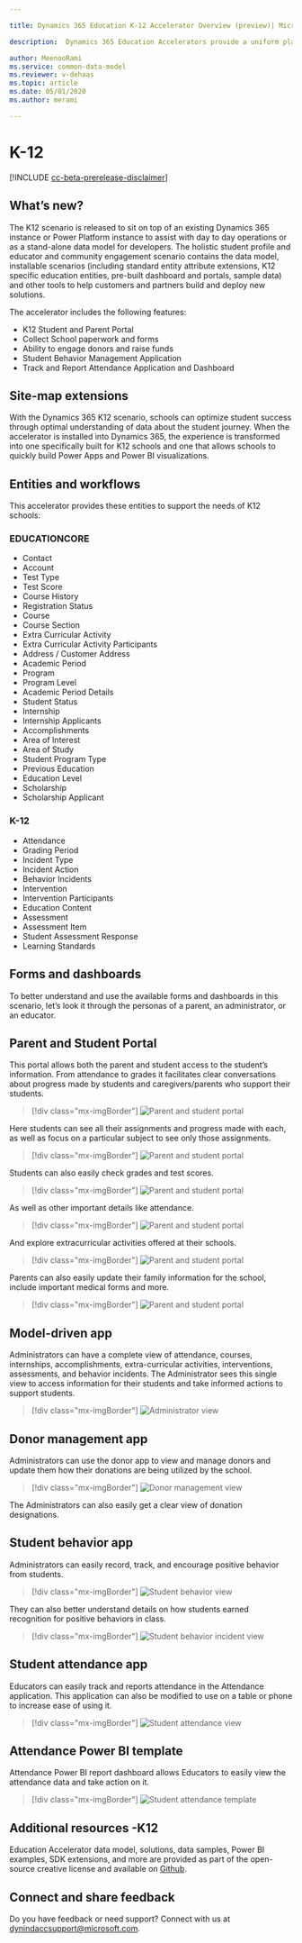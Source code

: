 ```yaml
---

title: Dynamics 365 Education K-12 Accelerator Overview (preview)| Microsoft Docs

description:  Dynamics 365 Education Accelerators provide a uniform platform for those who wish to connect, embed, or extend the Dynamics 365 platform and Power Platform.

author: MeenooRami
ms.service: common-data-model
ms.reviewer: v-dehaas
ms.topic: article
ms.date: 05/01/2020
ms.author: merami

---
```


# K-12

[!INCLUDE [cc-beta-prerelease-disclaimer](../includes/cc-beta-prerelease-disclaimer.md)]

## What’s new?

The K12 scenario is released to sit on top of an existing Dynamics 365 instance or Power Platform instance to assist with day to day operations or as a stand-alone data model for developers. The holistic student profile and educator and community engagement scenario contains the data model, installable scenarios (including standard entity attribute extensions, K12 specific education entities, pre-built dashboard and portals, sample data) and other tools to help customers and partners build and deploy new solutions.

The accelerator includes the following features:

- K12 Student and Parent Portal
- Collect School paperwork and forms
- Ability to engage donors and raise funds
- Student Behavior Management Application
- Track and Report Attendance Application and Dashboard

## Site-map extensions

With the Dynamics 365 K12 scenario, schools can optimize student success through optimal understanding of data about the student journey. When the accelerator is installed into Dynamics 365, the experience is transformed into one specifically built for K12 schools and one that allows schools to quickly build Power Apps and Power BI visualizations.

## Entities and workflows

This accelerator provides these entities to support the needs of K12 schools:

### EDUCATIONCORE

- Contact
- Account
- Test Type
- Test Score
- Course History
- Registration Status
- Course
- Course Section
- Extra Curricular Activity
- Extra Curricular Activity Participants
- Address / Customer Address
- Academic Period
- Program 
- Program Level
- Academic Period Details
- Student Status
- Internship
- Internship Applicants
- Accomplishments
- Area of Interest
- Area of Study
- Student Program Type
- Previous Education
- Education Level
- Scholarship
- Scholarship Applicant

### K-12

- Attendance
- Grading Period
- Incident Type
- Incident Action
- Behavior Incidents
- Intervention
- Intervention Participants
- Education Content
- Assessment
- Assessment Item
- Student Assessment Response
- Learning Standards

## Forms and dashboards

To better understand and use the available forms and dashboards in this scenario, let’s look it through the personas of a parent, an administrator, or an educator.

## Parent and Student Portal

This portal allows both the parent and student access to the student’s information. From attendance to grades it facilitates clear conversations about progress made by students and caregivers/parents who support their students.

> [!div class="mx-imgBorder"]
> ![Parent and student portal](media/parent-student-portal-1.png "Parent and student portal")

Here students can see all their assignments and progress made with each, as well as focus on a particular subject to see only those assignments.

> [!div class="mx-imgBorder"]
> ![Parent and student portal](media/parent-student-portal-2.png "Parent and student portal")

Students can also easily check grades and test scores.

> [!div class="mx-imgBorder"]
> ![Parent and student portal](media/parent-student-portal-3.png "Parent and student portal")

As well as other important details like attendance.

> [!div class="mx-imgBorder"]
> ![Parent and student portal](media/parent-student-portal-4.png "Parent and student portal")

And explore extracurricular activities offered at their schools.

> [!div class="mx-imgBorder"]
> ![Parent and student portal](media/parent-student-portal-5.png "Parent and student portal")

Parents can also easily update their family information for the school, include important medical forms and more.

> [!div class="mx-imgBorder"]
> ![Parent and student portal](media/parent-student-portal-6.png "Parent and student portal")

## Model-driven app

Administrators can have a complete view of attendance, courses, internships, accomplishments, extra-curricular activities, interventions, assessments, and behavior incidents. The Administrator sees this single view to access information for their students and take informed actions to support students.

> [!div class="mx-imgBorder"]
> ![Administrator view](media/edu-admin-view.png "Administrator view")

## Donor management app

Administrators can use the donor app to view and manage donors and update them how their donations are being utilized by the school.

> [!div class="mx-imgBorder"]
> ![Donor management view](media/edu-donor-mgmt-view.png "Donor management view")

The Administrators can also easily get a clear view of donation designations.

## Student behavior app

Administrators can easily record, track, and encourage positive behavior from students.

> [!div class="mx-imgBorder"]
> ![Student behavior view](media/behavior-view.png "Student behavior view")

They can also better understand details on how students earned recognition for positive behaviors in class.

> [!div class="mx-imgBorder"]
> ![Student behavior incident view](media/behavior-view-2.png "Student behavior incident view")

## Student attendance app

Educators can easily track and reports attendance in the Attendance application. This application can also be modified to use on a table or phone to increase ease of using it.

> [!div class="mx-imgBorder"]
> ![Student attendance view](media/attendance-app.png "Student attendance view")

## Attendance Power BI template

Attendance Power BI report dashboard allows Educators to easily view the attendance data and take action on it.

> [!div class="mx-imgBorder"]
> ![Student attendance template](media/attendance-template.png "Student attendance template")

## Additional resources -K12

Education Accelerator data model, solutions, data samples, Power BI examples, SDK extensions, and more are provided as part of the open-source creative license and available on [Github](https://aka.ms/edugithub).

## Connect and share feedback
Do you have feedback or need support? Connect with us at dynindaccsupport@microsoft.com.